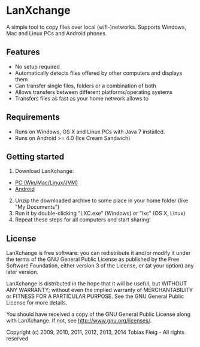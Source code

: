 LanXchange
==========

A simple tool to copy files over local (wifi-)networks. Supports Windows, Mac and Linux PCs and Android phones.

Features
--------

* No setup required
* Automatically detects files offered by other computers and displays them
* Can transfer single files, folders or a combination of both
* Allows transfers between different platforms/operating systems
* Transfers files as fast as your home network allows to

Requirements
------------

* Runs on Windows, OS X and Linux PCs with Java 7 installed.
* Runs on Android >= 4.0 (Ice Cream Sandwich)

Getting started
---------------

1. Download LanXchange:
  * [PC (Win/Mac/Linux/JVM)](https://github.com/tfg13/LanXchange/raw/master/releases/stable/lxc.zip)
  * [Android](https://play.google.com/store/apps/details?id=de.tobifleig.lxc)
2. Unzip the downloaded archive to some place in your home folder (like "My Documents")
3. Run it by double-clicking "LXC.exe" (Windows) or "lxc" (OS X, Linux)
4. Repeat these steps for all computers and start sharing!

License
-------

LanXchange is free software: you can redistribute it and/or modify
it under the terms of the GNU General Public License as published by
the Free Software Foundation, either version 3 of the License, or
(at your option) any later version.

LanXchange is distributed in the hope that it will be useful,
but WITHOUT ANY WARRANTY; without even the implied warranty of
MERCHANTABILITY or FITNESS FOR A PARTICULAR PURPOSE. See the
GNU General Public License for more details.

You should have received a copy of the GNU General Public License
along with LanXchange. If not, see <http://www.gnu.org/licenses/>.


Copyright (c) 2009, 2010, 2011, 2012, 2013, 2014 Tobias Fleig - All rights reserved
